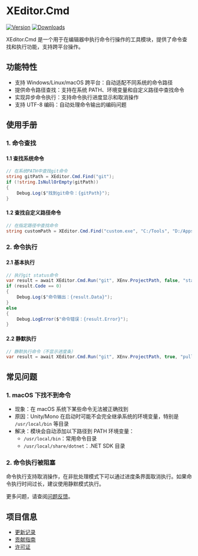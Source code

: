 # XEditor.Cmd

[![Version](https://img.shields.io/npm/v/org.eframework.u3d.edit)](https://www.npmjs.com/package/org.eframework.u3d.edit)
[![Downloads](https://img.shields.io/npm/dm/org.eframework.u3d.edit)](https://www.npmjs.com/package/org.eframework.u3d.edit)

XEditor.Cmd 是一个用于在编辑器中执行命令行操作的工具模块，提供了命令查找和执行功能，支持跨平台操作。

## 功能特性

- 支持 Windows/Linux/macOS 跨平台：自动适配不同系统的命令路径
- 提供命令路径查找：支持在系统 PATH、环境变量和自定义路径中查找命令
- 实现异步命令执行：支持命令执行进度显示和取消操作
- 支持 UTF-8 编码：自动处理命令输出的编码问题

## 使用手册

### 1. 命令查找

#### 1.1 查找系统命令
```csharp
// 在系统PATH中查找git命令
string gitPath = XEditor.Cmd.Find("git");
if (!string.IsNullOrEmpty(gitPath))
{
    Debug.Log($"找到git命令：{gitPath}");
}
```

#### 1.2 查找自定义路径命令
```csharp
// 在指定路径中查找命令
string customPath = XEditor.Cmd.Find("custom.exe", "C:/Tools", "D:/Apps");
```

### 2. 命令执行

#### 2.1 基本执行
```csharp
// 执行git status命令
var result = await XEditor.Cmd.Run("git", XEnv.ProjectPath, false, "status");
if (result.Code == 0)
{
    Debug.Log($"命令输出：{result.Data}");
}
else
{
    Debug.LogError($"命令错误：{result.Error}");
}
```

#### 2.2 静默执行
```csharp
// 静默执行命令（不显示进度条）
var result = await XEditor.Cmd.Run("git", XEnv.ProjectPath, true, "pull");
```

## 常见问题

### 1. macOS 下找不到命令
- 现象：在 macOS 系统下某些命令无法被正确找到
- 原因：Unity/Mono 在启动时可能不会完全继承系统的环境变量，特别是 `/usr/local/bin` 等目录
- 解决：模块会自动添加以下路径到 PATH 环境变量：
  - `/usr/local/bin`：常用命令目录
  - `/usr/local/share/dotnet`：.NET SDK 目录

### 2. 命令执行被阻塞
命令执行支持取消操作，在非批处理模式下可以通过进度条界面取消执行。如果命令执行时间过长，建议使用静默模式执行。

更多问题，请查阅[问题反馈](../CONTRIBUTING.md#问题反馈)。

## 项目信息

- [更新记录](../CHANGELOG.md)
- [贡献指南](../CONTRIBUTING.md)
- [许可证](../LICENSE.md)
